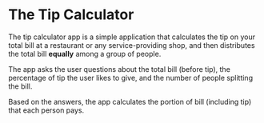 # The Tip Calculator
The tip calculator app is a simple application that calculates the tip on your total bill at a restaurant or any service-providing shop, and then distributes the total bill **equally** among a group of people.

The app asks the user questions about the total bill (before tip), the percentage of tip the user likes to give, and the number of people splitting the bill.

Based on the answers, the app calculates the portion of bill (including tip) that each person pays.
